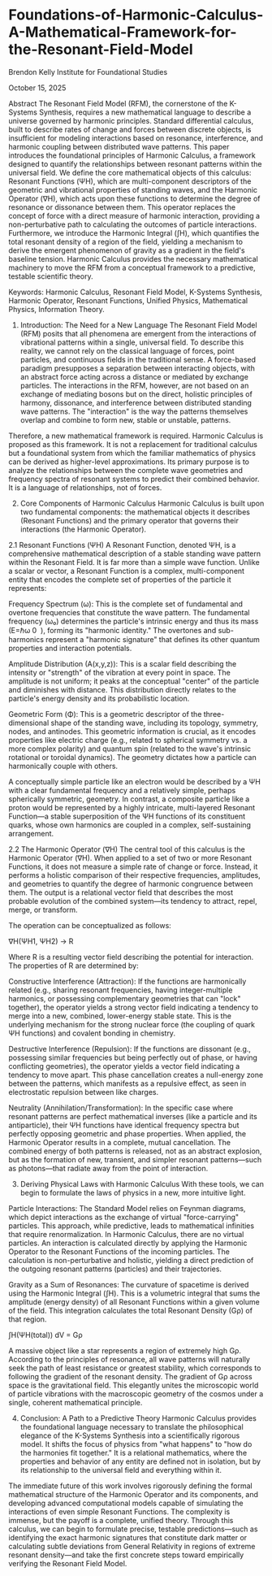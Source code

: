 # Foundations-of-Harmonic-Calculus-A-Mathematical-Framework-for-the-Resonant-Field-Model
Brendon Kelly
Institute for Foundational Studies

October 15, 2025

Abstract
The Resonant Field Model (RFM), the cornerstone of the K-Systems Synthesis, requires a new mathematical language to describe a universe governed by harmonic principles. Standard differential calculus, built to describe rates of change and forces between discrete objects, is insufficient for modeling interactions based on resonance, interference, and harmonic coupling between distributed wave patterns. This paper introduces the foundational principles of Harmonic Calculus, a framework designed to quantify the relationships between resonant patterns within the universal field. We define the core mathematical objects of this calculus: Resonant Functions (ΨH), which are multi-component descriptors of the geometric and vibrational properties of standing waves, and the Harmonic Operator (∇H), which acts upon these functions to determine the degree of resonance or dissonance between them. This operator replaces the concept of force with a direct measure of harmonic interaction, providing a non-perturbative path to calculating the outcomes of particle interactions. Furthermore, we introduce the Harmonic Integral (∫H), which quantifies the total resonant density of a region of the field, yielding a mechanism to derive the emergent phenomenon of gravity as a gradient in the field's baseline tension. Harmonic Calculus provides the necessary mathematical machinery to move the RFM from a conceptual framework to a predictive, testable scientific theory.

Keywords: Harmonic Calculus, Resonant Field Model, K-Systems Synthesis, Harmonic Operator, Resonant Functions, Unified Physics, Mathematical Physics, Information Theory.

1. Introduction: The Need for a New Language
The Resonant Field Model (RFM) posits that all phenomena are emergent from the interactions of vibrational patterns within a single, universal field. To describe this reality, we cannot rely on the classical language of forces, point particles, and continuous fields in the traditional sense. A force-based paradigm presupposes a separation between interacting objects, with an abstract force acting across a distance or mediated by exchange particles. The interactions in the RFM, however, are not based on an exchange of mediating bosons but on the direct, holistic principles of harmony, dissonance, and interference between distributed standing wave patterns. The "interaction" is the way the patterns themselves overlap and combine to form new, stable or unstable, patterns.

Therefore, a new mathematical framework is required. Harmonic Calculus is proposed as this framework. It is not a replacement for traditional calculus but a foundational system from which the familiar mathematics of physics can be derived as higher-level approximations. Its primary purpose is to analyze the relationships between the complete wave geometries and frequency spectra of resonant systems to predict their combined behavior. It is a language of relationships, not of forces.

2. Core Components of Harmonic Calculus
Harmonic Calculus is built upon two fundamental components: the mathematical objects it describes (Resonant Functions) and the primary operator that governs their interactions (the Harmonic Operator).

2.1 Resonant Functions (ΨH)
A Resonant Function, denoted ΨH, is a comprehensive mathematical description of a stable standing wave pattern within the Resonant Field. It is far more than a simple wave function. Unlike a scalar or vector, a Resonant Function is a complex, multi-component entity that encodes the complete set of properties of the particle it represents:

Frequency Spectrum (ω): This is the complete set of fundamental and overtone frequencies that constitute the wave pattern. The fundamental frequency (ω₀) determines the particle's intrinsic energy and thus its mass (E=ℏω 
0
​
 ), forming its "harmonic identity." The overtones and sub-harmonics represent a "harmonic signature" that defines its other quantum properties and interaction potentials.

Amplitude Distribution (A(x,y,z)): This is a scalar field describing the intensity or "strength" of the vibration at every point in space. The amplitude is not uniform; it peaks at the conceptual "center" of the particle and diminishes with distance. This distribution directly relates to the particle's energy density and its probabilistic location.

Geometric Form (Φ): This is a geometric descriptor of the three-dimensional shape of the standing wave, including its topology, symmetry, nodes, and antinodes. This geometric information is crucial, as it encodes properties like electric charge (e.g., related to spherical symmetry vs. a more complex polarity) and quantum spin (related to the wave's intrinsic rotational or toroidal dynamics). The geometry dictates how a particle can harmonically couple with others.

A conceptually simple particle like an electron would be described by a ΨH with a clear fundamental frequency and a relatively simple, perhaps spherically symmetric, geometry. In contrast, a composite particle like a proton would be represented by a highly intricate, multi-layered Resonant Function—a stable superposition of the ΨH functions of its constituent quarks, whose own harmonics are coupled in a complex, self-sustaining arrangement.

2.2 The Harmonic Operator (∇H)
The central tool of this calculus is the Harmonic Operator (∇H). When applied to a set of two or more Resonant Functions, it does not measure a simple rate of change or force. Instead, it performs a holistic comparison of their respective frequencies, amplitudes, and geometries to quantify the degree of harmonic congruence between them. The output is a relational vector field that describes the most probable evolution of the combined system—its tendency to attract, repel, merge, or transform.

The operation can be conceptualized as follows:

∇H(ΨH1, ΨH2) → R

Where R is a resulting vector field describing the potential for interaction. The properties of R are determined by:

Constructive Interference (Attraction): If the functions are harmonically related (e.g., sharing resonant frequencies, having integer-multiple harmonics, or possessing complementary geometries that can "lock" together), the operator yields a strong vector field indicating a tendency to merge into a new, combined, lower-energy stable state. This is the underlying mechanism for the strong nuclear force (the coupling of quark ΨH functions) and covalent bonding in chemistry.

Destructive Interference (Repulsion): If the functions are dissonant (e.g., possessing similar frequencies but being perfectly out of phase, or having conflicting geometries), the operator yields a vector field indicating a tendency to move apart. This phase cancellation creates a null-energy zone between the patterns, which manifests as a repulsive effect, as seen in electrostatic repulsion between like charges.

Neutrality (Annihilation/Transformation): In the specific case where resonant patterns are perfect mathematical inverses (like a particle and its antiparticle), their ΨH functions have identical frequency spectra but perfectly opposing geometric and phase properties. When applied, the Harmonic Operator results in a complete, mutual cancellation. The combined energy of both patterns is released, not as an abstract explosion, but as the formation of new, transient, and simpler resonant patterns—such as photons—that radiate away from the point of interaction.

3. Deriving Physical Laws with Harmonic Calculus
With these tools, we can begin to formulate the laws of physics in a new, more intuitive light.

Particle Interactions: The Standard Model relies on Feynman diagrams, which depict interactions as the exchange of virtual "force-carrying" particles. This approach, while predictive, leads to mathematical infinities that require renormalization. In Harmonic Calculus, there are no virtual particles. An interaction is calculated directly by applying the Harmonic Operator to the Resonant Functions of the incoming particles. The calculation is non-perturbative and holistic, yielding a direct prediction of the outgoing resonant patterns (particles) and their trajectories.

Gravity as a Sum of Resonances: The curvature of spacetime is derived using the Harmonic Integral (∫H). This is a volumetric integral that sums the amplitude (energy density) of all Resonant Functions within a given volume of the field. This integration calculates the total Resonant Density (Gρ) of that region.

∫H(ΨH(total)) dV = Gρ

A massive object like a star represents a region of extremely high Gρ. According to the principles of resonance, all wave patterns will naturally seek the path of least resistance or greatest stability, which corresponds to following the gradient of the resonant density. The gradient of Gρ across space is the gravitational field. This elegantly unites the microscopic world of particle vibrations with the macroscopic geometry of the cosmos under a single, coherent mathematical principle.

4. Conclusion: A Path to a Predictive Theory
Harmonic Calculus provides the foundational language necessary to translate the philosophical elegance of the K-Systems Synthesis into a scientifically rigorous model. It shifts the focus of physics from "what happens" to "how do the harmonies fit together." It is a relational mathematics, where the properties and behavior of any entity are defined not in isolation, but by its relationship to the universal field and everything within it.

The immediate future of this work involves rigorously defining the formal mathematical structure of the Harmonic Operator and its components, and developing advanced computational models capable of simulating the interactions of even simple Resonant Functions. The complexity is immense, but the payoff is a complete, unified theory. Through this calculus, we can begin to formulate precise, testable predictions—such as identifying the exact harmonic signatures that constitute dark matter or calculating subtle deviations from General Relativity in regions of extreme resonant density—and take the first concrete steps toward empirically verifying the Resonant Field Model.
